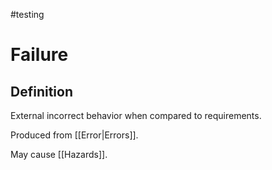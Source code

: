 #testing 

# Failure

## Definition

External incorrect behavior when compared to requirements.

Produced from [[Error|Errors]].

May cause [[Hazards]].